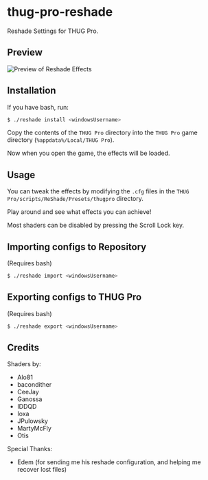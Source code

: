 # thug-pro-reshade

Reshade Settings for THUG Pro.

## Preview

![Preview of Reshade Effects](preview.png)

## Installation

If you have bash, run:

```bash
$ ./reshade install <windowsUsername>
```

Copy the contents of the `THUG Pro` directory into the `THUG Pro` game directory (`%appdata%/Local/THUG Pro`).

Now when you open the game, the effects will be loaded.

## Usage

You can tweak the effects by modifying the `.cfg` files in the `THUG Pro/scripts/ReShade/Presets/thugpro` directory.

Play around and see what effects you can achieve!

Most shaders can be disabled by pressing the Scroll Lock key.

## Importing configs to Repository

(Requires bash)

```bash
$ ./reshade import <windowsUsername>
```

## Exporting configs to THUG Pro

(Requires bash)

```bash
$ ./reshade export <windowsUsername>
```

## Credits

Shaders by:
* Alo81
* bacondither
* CeeJay
* Ganossa
* IDDQD
* Ioxa
* JPulowsky
* MartyMcFly
* Otis

Special Thanks:
* Edem (for sending me his reshade configuration, and helping me recover lost files)
